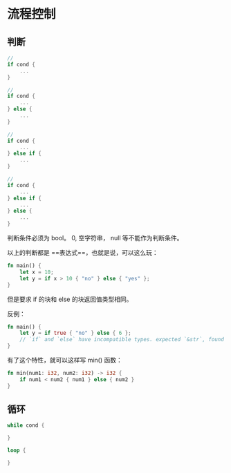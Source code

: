 # 流程控制

## 判断

```rust
//
if cond {
    ...
}

//
if cond {
    ...
} else {
    ...
}

//
if cond {
    ...
} else if {
    ...
}

//
if cond {
    ...
} else if {
    ...
} else {
    ...
}
```

判断条件必须为 bool。 0, 空字符串， null 等不能作为判断条件。

以上的判断都是 ==表达式==，也就是说，可以这么玩：
```rust
fn main() {
    let x = 10;
    let y = if x > 10 { "no" } else { "yes" };
}
```
但是要求 if 的块和 else 的块返回值类型相同。

反例：
```rust
fn main() {
    let y = if true { "no" } else { 6 };
    // `if` and `else` have incompatible types. expected `&str`, found integerrustc(E0308)
}
```

有了这个特性，就可以这样写 min() 函数：
```rust
fn min(num1: i32, num2: i32) -> i32 {
    if num1 < num2 { num1 } else { num2 }
}
```

## 循环

```rust
while cond {

}

loop {

}

```